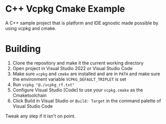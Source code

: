 # C++ Vcpkg Cmake Example
A C++ sample project that is platform and IDE agnostic made possible by using vcpkg and cmake.

# Building
1. Clone the repository and make it the current working directory
2. Open project in Visual Studio 2022 or Visual Studio Code
3. Make sure `vcpkg` and `cmake` are installed and are in `PATH` and make sure the environment variable `VCPKG_DEFAULT_TRIPLET` is set
4. Run `vcpkg "@./vcpkg_rf.txt"`
5. Configure Visual Studio \[Code] to use your `vcpkg.cmake` as the Cmaketoolchain
6. Click Build in Visual Studio or `Build: Target` in the command palette of Visual Studio Code

Tweak any step if it isn't on point.
